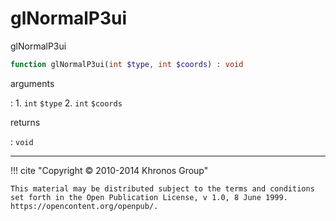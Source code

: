 # glNormalP3ui
glNormalP3ui

```php
function glNormalP3ui(int $type, int $coords) : void
```

arguments

:    1. `int` `$type` 
    2. `int` `$coords` 

returns

:    `void` 

---
     

!!! cite "Copyright © 2010-2014 Khronos Group"

    This material may be distributed subject to the terms and conditions set forth in the Open Publication License, v 1.0, 8 June 1999. https://opencontent.org/openpub/.